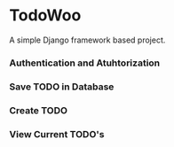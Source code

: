 # TodoWoo

A simple Django framework based project.

### Authentication and Atuhtorization

### Save TODO in Database

### Create TODO

### View Current TODO's
